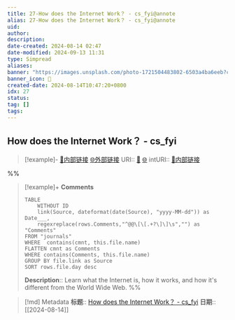 ```yaml
---
title: 27-How does the Internet Work？ - cs_fyi@annote
alias: 27-How does the Internet Work？ - cs_fyi@annote
uid: 
author: 
description: 
date-created: 2024-08-14 02:47
date-modified: 2024-09-13 11:31
type: Simpread
aliases: 
banner: "https://images.unsplash.com/photo-1721504483802-6503a4ba6eeb?crop=entropy&cs=srgb&fm=jpg&ixid=M3w0Njc1ODd8MHwxfHJhbmRvbXx8fHx8fHwxfHwxNzIzNjAzNDI4fA&ixlib=rb-4.0.3&q=85&fit=crop&w=823&max-h=540 "
banner_icon: 🔖
created-date: 2024-08-14T10:47:20+0800
idx: 27
status: 
tag: []
tags: 
---
```


## How does the Internet Work？ - cs_fyi

> [!example]- [🧷内部链接](<http://localhost:7026/unread/27>) [🌐外部链接](<https://cs.fyi/guide/how-does-internet-work>)
> URI:: [🧷](<http://localhost:7026/unread/27>) [🌐](<https://cs.fyi/guide/how-does-internet-work>)
> intURI:: [🧷内部链接](<http://localhost:7026/reading/27>)

%%

> [!example]+ **Comments**
>
> ```dataview
> TABLE 
>     WITHOUT ID
>     link(Source, dateformat(date(Source), "yyyy-MM-dd")) as Date___, 
>     regexreplace(rows.Comments,"^@@\[\[.+?\]\]\s","") as "Comments"
> FROM "journals"
> WHERE  contains(cmnt, this.file.name)
> FLATTEN cmnt as Comments
> WHERE contains(Comments, this.file.name)
> GROUP BY file.link as Source
> SORT rows.file.day desc
> ```
>  **Description**:: Learn what the Internet is, how it works, and how it's different from the World Wide Web.
%%

> [!md] Metadata
> **标题**:: [How does the Internet Work？ - cs_fyi](https://cs.fyi/guide/how-does-internet-work)
> **日期**:: [[2024-08-14]]
